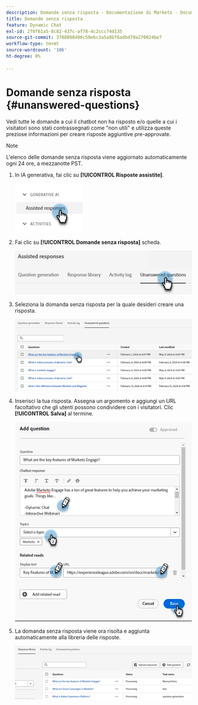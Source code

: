 ```yaml
---
description: Domande senza risposta - Documentazione di Marketo - Documentazione del prodotto
title: Domande senza risposta
feature: Dynamic Chat
exl-id: 2f0f61a5-8c82-437c-af78-4c2ccc74d135
source-git-commit: 3788898496c50ebc3a5a8bf6adbd79a270024be7
workflow-type: tm+mt
source-wordcount: '106'
ht-degree: 0%

---
```


# Domande senza risposta {#unanswered-questions}

Vedi tutte le domande a cui il chatbot non ha risposto e/o quelle a cui i visitatori sono stati contrassegnati come &quot;non utili&quot; e utilizza queste preziose informazioni per creare risposte aggiuntive pre-approvate.

>[!NOTE]
>
>L&#39;elenco delle domande senza risposta viene aggiornato automaticamente ogni 24 ore, a mezzanotte PST.

1. In IA generativa, fai clic su **[!UICONTROL Risposte assistite]**.

   ![](assets/unanswered-questions-1.png)

1. Fai clic su **[!UICONTROL Domande senza risposta]** scheda.

   ![](assets/unanswered-questions-2.png)

1. Seleziona la domanda senza risposta per la quale desideri creare una risposta.

   ![](assets/unanswered-questions-3.png)

1. Inserisci la tua risposta. Assegna un argomento e aggiungi un URL facoltativo che gli utenti possono condividere con i visitatori. Clic **[!UICONTROL Salva]** al termine.

   ![](assets/unanswered-questions-4.png)

1. La domanda senza risposta viene ora risolta e aggiunta automaticamente alla libreria delle risposte.

   ![](assets/unanswered-questions-5.png)

